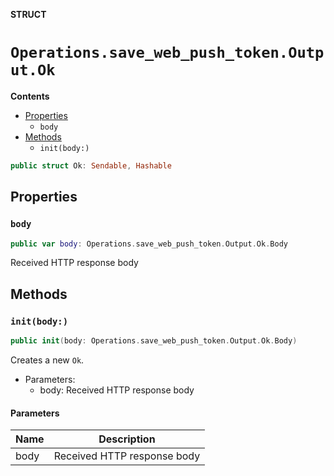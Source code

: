 **STRUCT**

# `Operations.save_web_push_token.Output.Ok`

**Contents**

- [Properties](#properties)
  - `body`
- [Methods](#methods)
  - `init(body:)`

```swift
public struct Ok: Sendable, Hashable
```

## Properties
### `body`

```swift
public var body: Operations.save_web_push_token.Output.Ok.Body
```

Received HTTP response body

## Methods
### `init(body:)`

```swift
public init(body: Operations.save_web_push_token.Output.Ok.Body)
```

Creates a new `Ok`.

- Parameters:
  - body: Received HTTP response body

#### Parameters

| Name | Description |
| ---- | ----------- |
| body | Received HTTP response body |